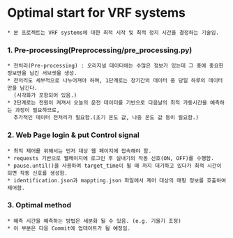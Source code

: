 # Optimal start for VRF systems
    * 본 프로젝트는 VRF systems에 대한 최적 시작 및 최적 정지 시간을 결정하는 기술임.
    
### 1. Pre-processing(Preprocessing/pre_processing.py)
    * 전처리(Pre-processing) : 오리지널 데이터에는 수많은 정보가 있는데 그 중에 중요한 정보만을 남긴 서브셋을 생성.
    * 전처리도 세부적으로 나누어져야 하며, 1단계로는 장기간의 데이터 중 당일 하루의 데이터만을 남긴다.
      (시각화가 포함되어 있음.)
    * 2단계로는 전원이 켜져서 오늘의 운전 데이터를 기반으로 다음날의 최적 가동시간을 예측하는 과정이 필요하므로, 
      추가적인 데이터 전처리가 필요함.(초기 온도 값, 나중 온도 값 등이 필요함.)

### 2. Web Page login & put Control signal 
    * 최적 제어를 위해서는 먼저 대상 웹 페이지에 접속해야 함.
    * requests 기반으로 웹페이지에 로그인 후 실내기의 작동 신호(ON, OFF)를 수행함.
    * pause.until()을 사용하여 target_time이 될 때 까지 대기하고 있다가 최적 시간이 되면 작동 신호를 생성함.
    * identification.json과 mappting.json 파일에서 제어 대상의 매핑 정보를 호출하여 제어함.

### 3. Optimal method
    * 예측 시간을 예측하는 방법은 세분화 될 수 있음. (e.g. 기울기 조정)
    * 이 부분은 다음 Commit에 업데이트가 될 예정임.
    
